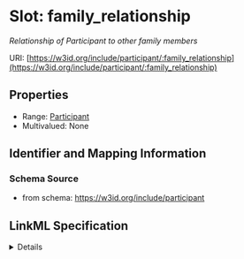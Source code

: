 # Slot: family_relationship
_Relationship of Participant to other family members_


URI: [https://w3id.org/include/participant/:family_relationship](https://w3id.org/include/participant/:family_relationship)



<!-- no inheritance hierarchy -->




## Properties

* Range: [Participant](Participant.md)
* Multivalued: None







## Identifier and Mapping Information







### Schema Source


* from schema: https://w3id.org/include/participant




## LinkML Specification

<details>
```yaml
name: family_relationship
definition_uri: include:family_relationship
description: Relationship of Participant to other family members
title: Family Relationship
from_schema: https://w3id.org/include/participant
rank: 1000
alias: family_relationship
domain_of:
- Participant
range: Participant

```
</details>